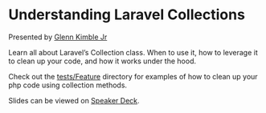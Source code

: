 # Understanding Laravel Collections

Presented by [Glenn Kimble Jr](https://twitter.com/GlennKimbleJr)

Learn all about Laravel’s Collection class. When to use it, how to leverage it to clean up your code, and how it works under the hood.

Check out the [tests/Feature](https://github.com/tampabaylaravel/understanding-collections/tree/master/tests/Feature) directory for examples of how to clean up your php code using collection methods.

Slides can be viewed on [Speaker Deck](https://speakerdeck.com/glennkimblejr/understanding-laravel-collections).
